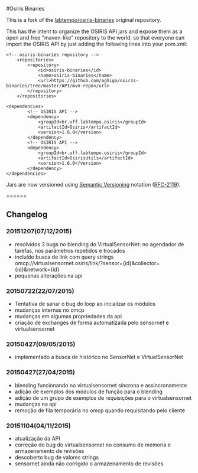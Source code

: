 #Osiris Binaries

This is a fork of the [labtempo/osiris-binaries](https://github.com/labtempo/osiris-binaries) original repository.

This has the intent to organize the OSIRIS API jars and expose them as a open and free "maven-like" repository to the world,
so that everyone can import the OSIRIS API by just adding the following lines into your pom.xml:

```
<!-- osiris-binaries repository -->
	<repositories>
		<repository>
			<id>osiris-binaries</id>
			<name>osiris-binaries</name>
			<url>https://github.com/aghigo/osiris-binaries/tree/master/API/mvn-repo</url>
		</repository>
	</repositories>
```

```
<dependencies>
		<!-- OSIRIS API -->
		<dependency>
			<groupId>br.uff.labtempo.osiris</groupId>
			<artifactId>Osiris</artifactId>
			<version>1.6.0</version>
		</dependency>
		<!-- OSIRIS API -->
		<dependency>
			<groupId>br.uff.labtempo.osiris</groupId>
			<artifactId>OsirisUtils</artifactId>
			<version>1.6.0</version>
		</dependency>
</dependencies>
```

Jars are now versioned using [Semantic Versioning](http://semver.org/) notation ([RFC-2119](https://tools.ietf.org/html/rfc2119)).

======

## Changelog

### 20151207(07/12/2015)

- resolvidos 3 bugs no blending do VirtualSensorNet: no agendador de tarefas, nos parâmetros repetidos e trocados
- incluído busca de link com query strings omcp://virtualsensornet.osiris/link/?sensor={id}&collector={id}&network={id}
- pequenas alterações na api 

### 20150722(22/07/2015)

- Tentativa de sanar o bug do loop ao incializar os módulos 
- mudanças internas no omcp
- mudanças em algumas propriedades da api
- criação de exchanges de forma automatizada pelo sensornet e virtualsensornet

### 20150427(09/05/2015)

- implementado a busca de histórico no SensorNet e VirtualSensorNet

### 20150427(27/04/2015)

- blending funcionando no virtualsensornet síncrona e assincronamente
- adição de exemplos dos módulos de função para o blending
- adição de um grupo de exemplos de requisições para o virtualsensornet
- mudanças na api
- remoção de fila temporária no omcp quando requisitando pelo cliente 

### 20151104(04/11/2015)

- atualização da API
- correção do bug do virtualsensornet no consumo de memoria e armazenamento de revisões
- descoberto bug de valores strings
- sensornet ainda não corrigido o armazenamento de revisões